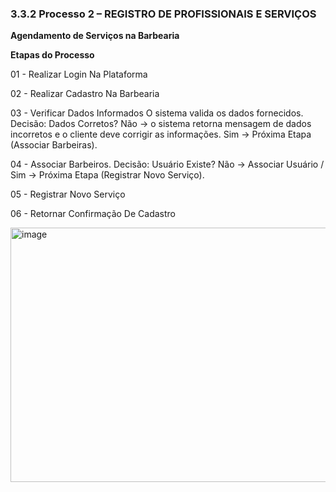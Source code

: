 ### 3.3.2 Processo 2 – REGISTRO DE PROFISSIONAIS E SERVIÇOS

**Agendamento de Serviços na Barbearia**

**Etapas do Processo**

01 - Realizar Login Na Plataforma

02 - Realizar Cadastro Na Barbearia 

03 - Verificar Dados Informados O sistema valida os dados fornecidos. Decisão: Dados Corretos? Não → o sistema retorna mensagem de dados incorretos e o cliente deve corrigir as informações. Sim → Próxima Etapa (Associar Barbeiras).

04 - Associar Barbeiros. Decisão: Usuário Existe? Não → Associar Usuário / Sim → Próxima Etapa (Registrar Novo Serviço).

05 - Registrar Novo Serviço

06 - Retornar Confirmação De Cadastro


<img width="1451" height="407" alt="image" src="https://github.com/user-attachments/assets/65dd7538-14ca-49d7-a39b-2df2fd2ab8b9" />

